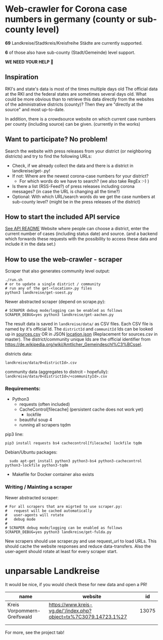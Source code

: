 # Web-crawler for Corona case numbers in germany (county or sub-county level)

**69** Landkreise/Stadtkreis/Kreisfreihe Städte  are currently supported. 

**6** of those also have sub-county (Stadt/Gemeinde) level support.

**WE NEED YOUR HELP 🙌**

## Inspiration
RKI's and state's data is most of the times multiple days old
The official data at the RKI and the federal states are sometimes several days old. What could be more obvious than to retrieve this data directly from the websites of the administrative districts (county)? Then they are "directly at the source" and most up-to-date.

In addition, there is a crowdsource website on which current case numbers per county (including source) can be given. (currently in the works)

## Want to participate? No problem!

Search the website with press releases from your district (or neighboring districts) and try to find the following URLs:
 * Check, if we already collect the data and there is a district in landkreise/get-<mydistrict>.py!
 * If not: Where are the newest corona-case numbers for your district?
   * For which words do we have to search? (we also take RegEx :-) )
 * Is there a list (RSS-Feed?) of press releases including corona messages? (in case the URL is changing all the time?)
 * Optional: With which URL/search words do we get the case numbers at sub-county level? (might be in the press releases of the district)

## How to start the included API service

[See API README](api/README.md)
Website where people can choose a district, enter the current number of cases (including status date) and source. (and a backend which forwards these requests with the possibility to access these data and include it in the data set.)

## How to use the web-crawler - scraper

Scraper that also generates community level output:
```
./run.sh
# or to update a single district / community
# run any of the get-<location>.py files
python3 landkreise/get-soest.py
```

Newer abstracted scraper (depend on scrape.py):
```
# SCRAPER debug mode/logging can be enabled as follows
SCRAPER_DEBUG=yes python3 landkreise/get-aachen.py
``` 

The result data is saved in `landkreise/data/` as CSV files.
Each CSV file is named by it's official Id.
The `districtId` and `communitId` Ids can be looked up in [sources.csv](https://github.com/corona-zahlen-landkreis/corona_landkreis_fallzahlen_scraping/blob/895afda1da29f1f00c2845617effdcd0011a469a/sources.csv) OR in JSON [location.json](api/db/raw-data/locations.json) (Replacement for sources.csv in master). The district/community unique Ids are the official identifier from https://de.wikipedia.org/wiki/Amtlicher_Gemeindeschl%C3%BCssel.

districts data:

```landkreise/data/0<districtId>.csv```

community data (aggregates to distrcit - hopefully):
```landkreise/data/0<districtId>/<communityId>.csv```

### Requirements:
  * Python3
    * requests (often included)
    * CacheControl[filecache] (persistent cache does not work yet)
      * lockfile
    * beautiful soup 4
    * running all scrapers tqdm

pip3 line:
```
pip3 install requests bs4 cachecontrol[filecache] lockfile tqdm
```

Debian/Ubuntu packages:
```
  sudo apt-get install python3 python3-bs4 python3-cachecontrol python3-lockfile python3-tqdm
```

  * Makefile for Docker container also exists

### Writing / Mainting a scraper

Newer abstracted scraper:
```
# For all scrapers that are migrted to use scraper.py:
#   request will be cached automatically
#   user-agents will rotate
#   debug mode
#
# SCRAPER debug mode/logging can be enabled as follows
SCRAPER_DEBUG=yes python3 landkreise/get-fulda.py
```

New scrapers should use scraper.py and use request_url to load URLs.
This should cache the website responses and reduce data-transfers.
Also the user-agent should rotate at least for every scraper start.

# unparsable Landkreise
It would be nice, if you would check these for new data and open a PR!


| name | website   | id |
|---|---| --- |
|Kreis Vorpommern-Greifswald  | https://www.kreis-vg.de/'/index.php?object=tx%7C3079.14723.1%27   | 13075 |
|   |   | |
|   |   | |

For more, see the project tab!


